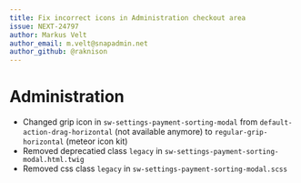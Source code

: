 ```yaml
---
title: Fix incorrect icons in Administration checkout area
issue: NEXT-24797
author: Markus Velt
author_email: m.velt@snapadmin.net
author_github: @raknison
---
```

# Administration
* Changed grip icon in `sw-settings-payment-sorting-modal` from `default-action-drag-horizontal` (not available anymore) to `regular-grip-horizontal` (meteor icon kit)
* Removed deprecatied class `legacy` in `sw-settings-payment-sorting-modal.html.twig`
* Removed css class `legacy` in `sw-settings-payment-sorting-modal.scss`
